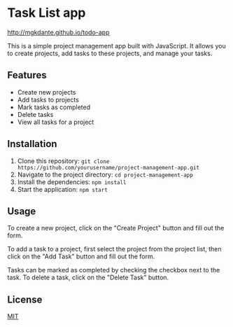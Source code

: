 # Task List app

http://mgkdante.github.io/todo-app

This is a simple project management app built with JavaScript. It allows you to create projects, add tasks to these projects, and manage your tasks.

## Features

- Create new projects
- Add tasks to projects
- Mark tasks as completed
- Delete tasks
- View all tasks for a project

## Installation

1. Clone this repository: `git clone https://github.com/yourusername/project-management-app.git`
2. Navigate to the project directory: `cd project-management-app`
3. Install the dependencies: `npm install`
4. Start the application: `npm start`

## Usage

To create a new project, click on the "Create Project" button and fill out the form. 

To add a task to a project, first select the project from the project list, then click on the "Add Task" button and fill out the form.

Tasks can be marked as completed by checking the checkbox next to the task. To delete a task, click on the "Delete Task" button.

## License

[MIT](https://choosealicense.com/licenses/mit/)
